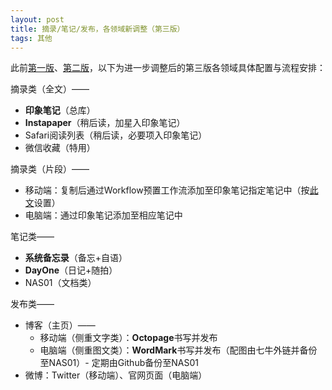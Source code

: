 ```yaml
---
layout: post
title: 摘录/笔记/发布，各领域新调整（第三版）
tags: 其他
---
```


此前[第一版](http://cpxxpc.com/2016/07/06/1)、[第二版](http://cpxxpc.com/2016/08/29/1)，以下为进一步调整后的第三版各领域具体配置与流程安排：

摘录类（全文）——

- **印象笔记**（总库）
- **Instapaper**（稍后读，加星入印象笔记）
- Safari阅读列表（稍后读，必要项入印象笔记）
- 微信收藏（特用）

摘录类（片段）——

- 移动端：复制后通过Workflow预置工作流添加至印象笔记指定笔记中（按[此文](http://sspai.com/35281)设置）
- 电脑端：通过印象笔记添加至相应笔记中

笔记类——

- **系统备忘录**（备忘+自语）
- **DayOne**（日记+随拍）
- NAS01（文档类）

发布类——

- 博客（主页）——
	- 移动端（侧重文字类）：**Octopage**书写并发布	  
	- 电脑端（侧重图文类）：**WordMark**书写并发布（配图由七牛外链并备份至NAS01）- 定期由Github备份至NAS01
- 微博：Twitter（移动端）、官网页面（电脑端）

